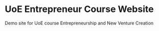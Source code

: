 # UoE Entrepreneur Course Website
Demo site for UoE course Entrepreneurship and New Venture Creation
